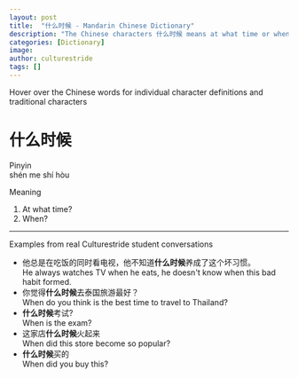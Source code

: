 ```yaml
---
layout: post
title:  "什么时候 - Mandarin Chinese Dictionary"
description: "The Chinese characters 什么时候 means at what time or when in Mandarin Chinese. See example sentences from real Culturestride student conversations."
categories: [Dictionary]
image: 
author: culturestride
tags: []
---
```

<link rel="canonical" href="https://culturestride.com/think/dictionary-shenmeshihou" />

<div class="highlightBox subtext">
Hover over the Chinese words for individual character definitions and traditional characters
</div>  

# 什么时候
Pinyin  
shén me shí hòu

Meaning
1. At what time?
2. When?

<hr>
Examples from real Culturestride student conversations

- 他总是在吃饭的同时看电视，他不知道**什么时候**养成了这个坏习惯。  
  He always watches TV when he eats, he doesn't know when this bad habit formed.
- 你觉得**什么时候**去泰国旅游最好？  
  When do you think is the best time to travel to Thailand?
- **什么时候**考试?  
    When is the exam?
- 这家店**什么时候**火起来  
  When did this store become so popular?
- **什么时候**买的  
  When did you buy this?

<script src="//mandarinspot.com/static/mandarinspot.min.js" charset="UTF-8"></script>
<script>mandarinspot.annotate();</script>